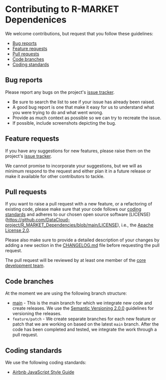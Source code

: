 # Contributing to R-MARKET Dependenices

We welcome contributions, but request that you follow these guidelines:

* [Bug reports](#bug-reports)
* [Feature requests](#feature-requests)
* [Pull requests](#pull-requests)
* [Code branches](#code-branches)
* [Coding standards](#coding-standards)

## Bug reports

Please report any bugs on the project's [issue tracker](https://github.com/DataCloud-project/R-MARKET_Dependencies/issues). 

* Be sure to search the list to see if your issue has already been raised.
* A good bug report is one that make it easy for us to understand what you were trying to do and what went wrong.
* Provide as much context as possible so we can try to recreate the issue.
* If possible, include screenshots depicting the bug.

## Feature requests

If you have any suggestions for new features, please raise them on the project's [issue tracker](https://github.com/DataCloud-project/R-MARKET_Dependencies/issues).

We cannot promise to incorporate your suggestions, but we will as minimum respond to the request and either plan it in a future release or make it available for other contributors to tackle.

## Pull requests

If you want to raise a pull request with a new feature, or a refactoring of existing code, please make sure that your code follows our [coding standards](#coding-standards) and adheres to our chosen open source software [LICENSE)(https://github.com/DataCloud-project/R_MARKET_Dependencies/blob/main/LICENSE), i.e., the [Apache License 2.0](https://www.apache.org/licenses/LICENSE-2.0).

Please also make sure to provide a detailed description of your changes by adding a new section in the [CHANGELOG.md](https://github.com/DataCloud-project/R_MARKET_Dependencies/CHANGLOG.md) file before requesting the pull request.

The pull request will be reviewed by at least one member of the [core development team](https://github.com/DataCloud-project/R-MARKET/blob/main/README.md#core-development-team).

## Code branches

At the moment we are using the following branch structure:

* [main](https://github.com/DataCloud-project/R_MARKET_Dependencies) - This is the main branch for which we integrate new code and create releases. We use the [Semantic Versioning 2.0.0](https://semver.org/) guidelines for versioning the releases.
* `feature/patch` - We create separate branches for each new feature or patch that we are working on based on the latest `main` branch. After the code has been completed and tested, we integrate the work through a pull request. 

## Coding standards

We use the following coding standards:

* [Airbnb JavaScript Style Guide](https://github.com/airbnb/javascript)